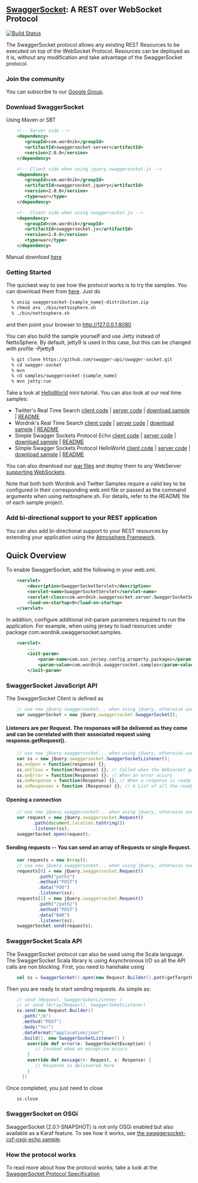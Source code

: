## [SwaggerSocket](https://github.com/wordnik/swaggersocket/wiki/SwaggerSocket-Protocol): A REST over WebSocket Protocol

[![Build Status](https://travis-ci.org/swagger-api/swagger-socket.png)](https://travis-ci.org/swagger-api/swagger-socket)

The SwaggerSocket protocol allows any existing REST Resources to be executed on top of the WebSocket Protocol. Resources can be deployed as it is, without any modification and take advantage of the SwaggerSocket protocol.

### Join the community

You can subscribe to our [Google Group](https://groups.google.com/forum/?fromgroups#!forum/swagger-swaggersocket).
<!-- or follow us on [Twitter](https://twitter.com/#!/swaggersocket)-->

### Download SwaggerSocket

Using Maven or SBT

```xml
    <!-- Server side -->
    <dependency>
       <groupId>com.wordnik</groupId>
       <artifactId>swaggersocket-server</artifactId>
       <version>2.0.0</version>
    </dependency>

    <!-- Client side when using jquery.swaggersocket.js --> 
    <dependency>
       <groupId>com.wordnik</groupId>
       <artifactId>swaggersocket.jquery</artifactId>
       <version>2.0.0</version>
       <type>war</type>
    </dependency>   

    <!-- Client side when using swaggersocket.js --> 
    <dependency>
       <groupId>com.wordnik</groupId>
       <artifactId>swaggersocket.js</artifactId>
       <version>2.0.0</version>
       <type>war</type>
    </dependency>   
```

Manual download [here](http://search.maven.org/#search|ga|1|swaggersocket)

### Getting Started
The quickest way to see how the protocol works is to try the samples. You can download them from [here](http://search.maven.org/#search|ga|1|swaggersocket). Just do

```bash
  % unzip swaggersocket-{sample_name}-distribution.zip
  % chmod a+x ./bin/nettosphere.sh
  % ./bin/nettosphere.sh
```

and then point your browser to http://127.0.0.1:8080

You can also build the sample yourself and use Jetty instead of NettoSphere.
By default, jetty9 is used in this case, but this can be changed with profile -Pjetty8

```bash
  % git clone https://github.com/swagger-api/swagger-socket.git
  % cd swagger-socket
  % mvn 
  % cd samples/swaggersocket-{sample_name}
  % mvn jetty:run
```

Take a look at [HelloWorld](https://github.com/wordnik/swaggersocket/wiki/Getting-started-with-SwaggerSocket-and-Jersey) mini tutorial. 
You can also look at our real time samples:

 * Twitter's Real Time Search [client code](https://github.com/swagger-api/swaggersocket/blob/master/samples/swaggersocket-twitter/src/main/webapp/index.html) | [server code](https://github.com/swagger-api/swagger-socket/blob/master/samples/swaggersocket-twitter/src/main/java/com/wordnik/swaggersocket/samples/TwitterFeed.java) | [download sample](http://search.maven.org/#search%7Cgav%7C1%7Cg%3A%22com.wordnik%22%20AND%20a%3A%22swaggersocket-sample-twitter%22) | [README](https://github.com/swagger-api/swagger-socket/blob/master/samples/swaggersocket-twitter/README.txt)
 * Wordnik's Real Time Search [client code](https://github.com/swagger-api/swagger-socket/blob/master/samples/swaggersocket-wordnik/src/main/webapp/index.html) | [server code](https://github.com/swagger-api/swagger-socket/blob/master/samples/swaggersocket-wordnik/src/main/scala/com/wordnik/swaggersocket/samples/WordnikResourceProxy.scala) | [download sample](http://search.maven.org/#search%7Cgav%7C1%7Cg%3A%22com.wordnik%22%20AND%20a%3A%22swaggersocket-sample-wordnik%22) | [README](https://github.com/swagger-api/swagger-socket/blob/master/samples/swaggersocket-wordnik/README.txt)
 * Simple Swagger Sockets Protocol Echo [client code](https://github.com/swagger-api/swagger-socket/blob/master/samples/swaggersocket-echo/src/main/webapp/index.html) | [server code](https://github.com/swagger-api/swagger-socket/blob/master/samples/swaggersocket-echo/src/main/scala/com/wordnik/swaggersocket/samples/SwaggerSocketResource.scala) | [download sample](http://search.maven.org/#search%7Cgav%7C1%7Cg%3A%22com.wordnik%22%20AND%20a%3A%22swaggersocket-sample-echo%22) | [README](https://github.com/swagger-api/swagger-socket/blob/master/samples/swaggersocket-echo/README.txt)
 * Simple Swagger Sockets Protocol HelloWorld [client code](https://github.com/swagger-api/swagger-socket/blob/master/samples/swaggersocket-helloworld/src/main/webapp/index.html) | [server code](https://github.com/swagger-api/swagger-socket/blob/master/samples/swaggersocket-helloworld/src/main/scala/com/wordnik/swaggersocket/samples/HelloWorld.scala) | [download sample](http://search.maven.org/#search%7Cgav%7C1%7Cg%3A%22com.wordnik%22%20AND%20a%3A%22swaggersocket-sample-helloword%22) | [README](https://github.com/swagger-api/swagger-socket/blob/master/samples/swaggersocket-helloworld/README.txt)

You can also download our [war files](http://search.maven.org/#search|ga|1|swaggersocket) and deploy them to any WebServer [supporting WebSockets](https://github.com/Atmosphere/atmosphere/wiki/Supported-WebServers-and-Browsers).

Note that both both Wordnik and Twitter Samples require a valid key to be configured in their corresponding web.xml file or passed as the command arguments when using nettosphere.sh. For details, refer to the README file of each sample project.



### Add bi-directional support to your REST application

You can also add bi-directional support to your REST resources by extending your application using the [Atmosphere Framework](http://github.com/Atmosphere/atmosphere).

## Quick Overview
To enable SwaggerSocket, add the following in your web.xml.  

```xml
    <servlet>
        <description>SwaggerSocketServlet</description>
        <servlet-name>SwaggerSocketServlet</servlet-name>
        <servlet-class>com.wordnik.swaggersocket.server.SwaggerSocketServlet</servlet-class>
        <load-on-startup>0</load-on-startup>
    </servlet>
```
In addition, configure additional init-param parameters required to run the application. For example,
when using jersey to load resources under package com.wordnik.swaggersocket.samples.

```xml
    <servlet>
        ...
        <init-param>
            <param-name>com.sun.jersey.config.property.packages</param-name>
            <param-value>com.wordnik.swaggersocket.samples</param-value>
        </init-param>
```

### SwaggerSocket JavaScript API
The SwaggerSocket Client is defined as

```javascript
    // use new jQuery.swaggersocket... when using jQuery, otherwise use new swaggersocket...
    var swaggerSocket = new jQuery.swaggersocket.SwaggerSocket();
```

#### Listeners are per Request. The responses will be delivered as they come and can be correlated with their associated request using response.getRequest().

```javascript
    // use new jQuery.swaggersocket... when using jQuery, otherwise use new swaggersocket...
    var ss = new jQuery.swaggersocket.SwaggerSocketListener();
    ss.onOpen = function(response) {};
    ss.onClose = function(Response) {}; // Called when the Websocket gets closed
    ss.onError = function(Response) {}; // When an error occurs
    ss.onResponse = function(Response) {}; // When a response is ready
    ss.onResponses = function (Response) {}; // A List of all the ready responses
```

#### Opening a connection

```javascript
    // use new jQuery.swaggersocket... when using jQuery, otherwise use new swaggersocket...
    var request = new jQuery.swaggersocket.Request()
          .path(document.location.toString())
          .listener(ss);
    swaggerSocket.open(request);
```

#### Sending requests -- You can send an array of Requests or single Request.

```javascript
    var requests = new Array();
    // use new jQuery.swaggersocket... when using jQuery, otherwise use new swaggersocket...
    requests[0] = new jQuery.swaggersocket.Request()
            .path("path1")
            .method("POST")
            .data("FOO")
            .listener(ss);
    requests[1] = new jQuery.swaggersocket.Request()
            .path("/path2")
            .method("POST")
            .data("BAR")
            .listener(ss);
    swaggerSocket.send(requests);
```

### SwaggerSocket Scala API
The SwaggerSocket protocol can also be used using the Scala language. The SwaggerSocket Scala library is using Asynchronous I/O so all the API calls are non blocking. First, you need to hanshake using

```scala
    val ss = SwaggerSocket().open(new Request.Builder().path(getTargetUrl + "/").build())
```

Then you are ready to start sending requests. As simple as:

```scala
    // send (Request, SwaggerSoketListener )
    // or send (Array[Request], SwaggerSoketListener)
    ss.send(new Request.Builder()
      .path("/b")
      .method("POST")
      .body("Yo!")
      .dataFormat("application/json")
      .build(), new SwaggerSocketListener() {
        override def error(e: SwaggerSocketException) {
           // Invoked when an exception occurs
        }
        override def message(r: Request, s: Response) {
           // Response is delievered here
        }
      })
```
Once completed, you just need to close

```scala
    ss.close
```

### SwaggerSocket on OSGi
SwaggerSocket (2.0.1-SNAPSHOT) is not only OSGi enabled but also available as a Karaf feature. To see how it works, see [the swaggersocket-cxf-osgi-echo sample](samples/swaggersocket-cxf-osgi-echo).


### How the protocol works
To read more about how the protocol works, take a look at the [SwaggerSocket Protocol Specification](https://github.com/swagger-api/swagger-socket/wiki/SwaggerSocket-Protocol)

